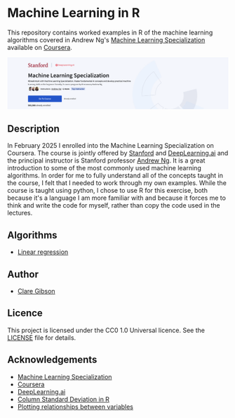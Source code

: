 # Machine Learning in R

This repository contains worked examples in R of the machine learning algorithms covered in Andrew Ng's [Machine Learning Specialization](https://www.coursera.org/specializations/machine-learning-introduction) available on [Coursera](https://www.coursera.org).

![](/img/mls-banner.png)

## Description

In February 2025 I enrolled into the Machine Learning Specialization on Coursera. The course is jointly offered by [Stanford](https://www.coursera.org/partners/stanford) and [DeepLearning.ai](https://www.coursera.org/partners/deeplearning-ai) and the principal instructor is Stanford professor [Andrew Ng](https://en.wikipedia.org/wiki/Andrew_Ng). It is a great introduction to some of the most commonly used machine learning algorithms. In order for me to fully understand all of the concepts taught in the course, I felt that I needed to work through my own examples. While the course is taught using python, I chose to use R for this exercise, both because it's a language I am more familiar with and because it forces me to think and write the code for myself, rather than copy the code used in the lectures. 

## Algorithms

- [Linear regression](R/linear-regression.md)

## Author

-   [Clare Gibson](https://www.datatranslator.co.uk)

## Licence

This project is licensed under the CC0 1.0 Universal licence. See the [LICENSE](./LICENSE) file for details.

## Acknowledgements

- [Machine Learning Specialization](https://www.coursera.org/specializations/machine-learning-introduction)
- [Coursera](https://coursera.org)
- [DeepLearning.ai](https://deeplearning.ai)
- [Column Standard Deviation in R](https://stackoverflow.com/questions/18047896/column-standard-deviation-r)
- [Plotting relationships between variables](https://drsimonj.svbtle.com/plot-some-variables-against-many-others)
